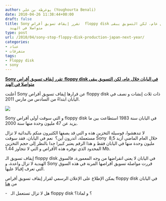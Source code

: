 ```yaml
---
author: يوغرطة بن علي (Youghourta Benali)
date: 2010-04-26 11:38:44+00:00
draft: false
title: Sony تقرر إيقاف تسويق أقراص  floppy disk في اليابان خلال عام، لكن التسويق يبقى
  متواصلا في الهند
type: post
url: /2010/04/sony-stop-floppy-disk-production-japan-next-year/
categories:
- عتاد
- متفرقات
tags:
- Floppy disk
- sony
---
```


[**Sony تقرر إيقاف تسويق أقراص  floppy disk في اليابان خلال عام، لكن التسويق يبقى متواصلا في الهند**](http://www.it-scoop.com/2010/04/Sony-stop-floppy-disk-production-Japan-next-year)


أعلنت Sony عن قرارها إيقاف تسويق أقراص floppy disk ذات ثلاث إنشات و نصف في اليابان ابتداءً من السادس من مارس 2011.

[![](http://www.it-scoop.com/wp-content/uploads/2010/04/floppy.jpg)
](http://www.it-scoop.com/2010/04/Sony-stop-floppy-disk-production-Japan-next-year)

Sony و التي سوقت أولى أقراص floppy disk في اليابان سنة 1983 استطاعت بين ما يزيد عن 47 مليون وحدة منها سنة 2000.

لا تندهشوا، فوسيلة التخزين هذه و التي قد يصفها الكثيرون منكم بالبدائية لا تزال مستعملة، أتدرون أين؟  نعم في اليابان، فقد سوقت Sony  خلال العام الماضي أزيد 8,5 مليون وحدة منها في اليابان فقط و هذا الرقم يعتبر كبيرا جدا بالنظر إلى حجم التخزين المحدود الذي توفره هذه الأقراص و التي لا تتجاوز 1.44 Mb.

إيقاف تسويق الـ floppy disk في اليابان لا يعني انقراضها من وجه المعمورة، فالسوق الهندية لا تزال واعدة، و Sony قررت مواصلة تسويق أقراصها المرنة في هذه السوق التي تعرف إقبالا عليها.

يمكن الإطلاع على الإعلان الرسمي لقرار إيقاف تسويق أقراص floppy disk في اليابان من [هنا](http://translate.google.com/translate?hl=fr&sl=ja&tl=en&u=http%3A%2F%2Fwww.sony.jp%2Frec-media%2Finfo%2F20100423.html)

-   هل لا تزال تستعمل الـ floppy disk ؟ و لماذا؟
